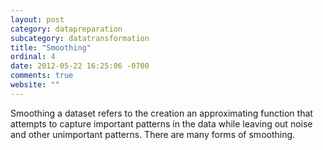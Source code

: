 ```yaml
---
layout: post
category: datapreparation
subcategory: datatransformation
title: "Smoothing"
ordinal: 4
date: 2012-05-22 16:25:06 -0700
comments: true
website: ""
---
```

Smoothing a dataset refers to the creation an approximating function that attempts to capture important patterns in the data while leaving out noise and other unimportant patterns. There are many forms of smoothing.
